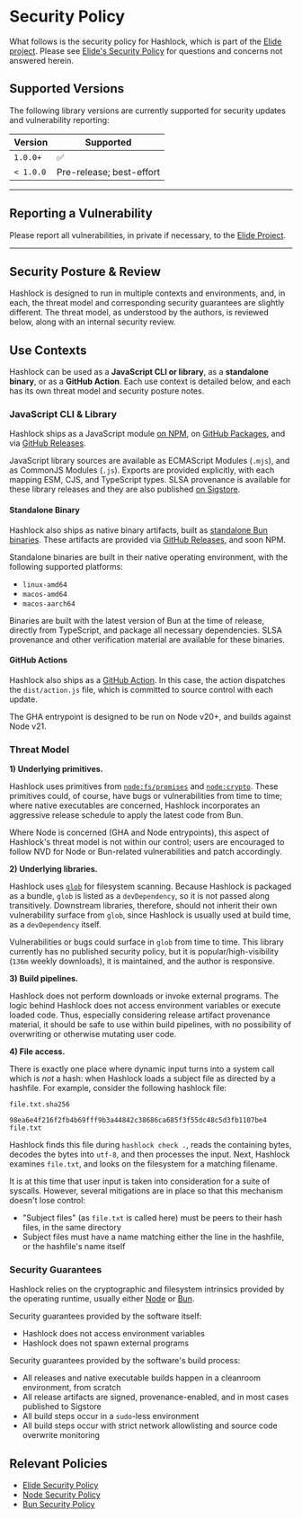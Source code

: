 # Security Policy

What follows is the security policy for Hashlock, which is part of the
[Elide project](https://github.com/elide-dev/elide). Please see
[Elide's Security Policy](https://github.com/elide-dev/elide/security/policy)
for questions and concerns not answered herein.

## Supported Versions

The following library versions are currently supported for security updates and
vulnerability reporting:

| Version   | Supported                |
| --------- | ------------------------ |
| `1.0.0+`  | :white_check_mark:       |
| `< 1.0.0` | Pre-release; best-effort |

---

## Reporting a Vulnerability

Please report all vulnerabilities, in private if necessary, to the
[Elide Project](https://elide.dev).

---

## Security Posture & Review

Hashlock is designed to run in multiple contexts and environments, and, in each,
the threat model and corresponding security guarantees are slightly different.
The threat model, as understood by the authors, is reviewed below, along with an
internal security review.

## Use Contexts

Hashlock can be used as a **JavaScript CLI or library**, as a **standalone
binary**, or as a **GitHub Action**. Each use context is detailed below, and
each has its own threat model and security posture notes.

### JavaScript CLI & Library

Hashlock ships as a JavaScript module
[on NPM](https://www.npmjs.com/package/hashlock), on
[GitHub Packages](https://github.com/sgammon/hashlock/pkgs/npm/hashlock), and
via [GitHub Releases](https://github.com/sgammon/hashlock/releases).

JavaScript library sources are available as ECMAScript Modules (`.mjs`), and as
CommonJS Modules (`.js`). Exports are provided explicitly, with each mapping
ESM, CJS, and TypeScript types. SLSA provenance is available for these library
releases and they are also published
[on Sigstore](https://search.sigstore.dev/?logIndex=81956357).

#### Standalone Binary

Hashlock also ships as native binary artifacts, built as
[standalone Bun binaries](https://bun.sh/docs/bundler/executables). These
artifacts are provided via
[GitHub Releases](https://github.com/sgammon/hashlock/releases), and soon NPM.

Standalone binaries are built in their native operating environment, with the
following supported platforms:

- `linux-amd64`
- `macos-amd64`
- `macos-aarch64`

Binaries are built with the latest version of Bun at the time of release,
directly from TypeScript, and package all necessary dependencies. SLSA
provenance and other verification material are available for these binaries.

#### GitHub Actions

Hashlock also ships as a
[GitHub Action](https://github.com/marketplace/actions/verify-hashes). In this
case, the action dispatches the `dist/action.js` file, which is committed to
source control with each update.

The GHA entrypoint is designed to be run on Node v20+, and builds against Node
v21.

### Threat Model

**1) Underlying primitives.**

Hashlock uses primitives from
[`node:fs/promises`](https://nodejs.org/dist/latest-v20.x/docs/api/fs.html) and
[`node:crypto`](https://nodejs.org/api/crypto.html). These primitives could, of
course, have bugs or vulnerabilities from time to time; where native executables
are concerned, Hashlock incorporates an aggressive release schedule to apply the
latest code from Bun.

Where Node is concerned (GHA and Node entrypoints), this aspect of Hashlock's
threat model is not within our control; users are encouraged to follow NVD for
Node or Bun-related vulnerabilities and patch accordingly.

**2) Underlying libraries.**

Hashlock uses [`glob`](https://www.npmjs.com/package/glob) for filesystem
scanning. Because Hashlock is packaged as a bundle, `glob` is listed as a
`devDependency`, so it is not passed along transitively. Downstream libraries,
therefore, should not inherit their own vulnerability surface from `glob`, since
Hashlock is usually used at build time, as a `devDependency` itself.

Vulnerabilities or bugs could surface in `glob` from time to time. This library
currently has no published security policy, but it is popular/high-visibility
(`136m` weekly downloads), it is maintained, and the author is responsive.

**3) Build pipelines.**

Hashlock does not perform downloads or invoke external programs. The logic
behind Hashlock does not access environment variables or execute loaded code.
Thus, especially considering release artifact provenance material, it should be
safe to use within build pipelines, with no possibility of overwriting or
otherwise mutating user code.

**4) File access.**

There is exactly one place where dynamic input turns into a system call which is
_not_ a hash: when Hashlock loads a subject file as directed by a hashfile. For
example, consider the following hashlock file:

`file.txt.sha256`

```
98ea6e4f216f2fb4b69fff9b3a44842c38686ca685f3f55dc48c5d3fb1107be4 file.txt
```

Hashlock finds this file during `hashlock check .`, reads the containing bytes,
decodes the bytes into `utf-8`, and then processes the input. Next, Hashlock
examines `file.txt`, and looks on the filesystem for a matching filename.

It is at this time that user input is taken into consideration for a suite of
syscalls. However, several mitigations are in place so that this mechanism
doesn't lose control:

- "Subject files" (as `file.txt` is called here) must be peers to their hash
  files, in the same directory
- Subject files must have a name matching either the line in the hashfile, or
  the hashfile's name itself

### Security Guarantees

Hashlock relies on the cryptographic and filesystem intrinsics provided by the
operating runtime, usually either [Node](https://github.com/nodejs/node) or
[Bun](https://github.com/oven-sh/bun).

Security guarantees provided by the software itself:

- Hashlock does not access environment variables
- Hashlock does not spawn external programs

Security guarantees provided by the software's build process:

- All releases and native executable builds happen in a cleanroom environment,
  from scratch
- All release artifacts are signed, provenance-enabled, and in most cases
  published to Sigstore
- All build steps occur in a `sudo`-less environment
- All build steps occur with strict network allowlisting and source code
  overwrite monitoring

## Relevant Policies

- [Elide Security Policy](https://github.com/elide-dev/elide/security/policy)
- [Node Security Policy](https://github.com/nodejs/node/security)
- [Bun Security Policy](https://github.com/oven-sh/bun/security)
